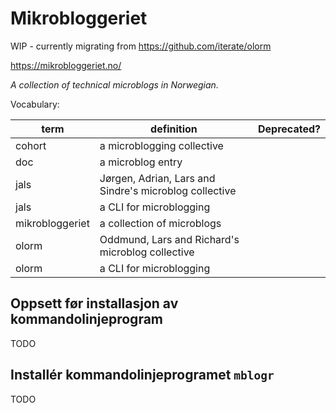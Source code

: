 # Mikrobloggeriet

WIP - currently migrating from https://github.com/iterate/olorm

https://mikrobloggeriet.no/

_A collection of technical microblogs in Norwegian._

Vocabulary:

| term            | definition                                             | Deprecated? |
|-----------------|--------------------------------------------------------|-------------|
| cohort          | a microblogging collective                             |             |
| doc             | a microblog entry                                      |             |
| jals            | Jørgen, Adrian, Lars and Sindre's microblog collective |             |
| jals            | a CLI for microblogging                                |             |
| mikrobloggeriet | a collection of microblogs                             |             |
| olorm           | Oddmund, Lars and Richard's microblog collective       |             |
| olorm           | a CLI for microblogging                                |             |

## Oppsett før installasjon av kommandolinjeprogram

TODO

## Installér kommandolinjeprogramet `mblogr`

TODO
